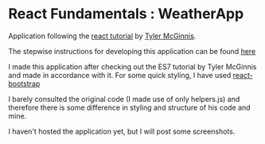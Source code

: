 # React Fundamentals : WeatherApp  
  
Application following the [react tutorial](https://tylermcginnis.com/) by [Tyler McGinnis](https://github.com/tylermcginnis).  
  
The stepwise instructions for developing this application can be found [here](https://github.com/tylermcginnis/react-fundamentals-curriculum/tree/master)  

I made this application after checking out the ES7 tutorial by Tyler McGinnis and made in accordance with it.
For some quick styling, I have used [react-bootstrap](https://react-bootstrap.github.io/)

I barely consulted the original code (I made use of only helpers.js) and therefore there is some difference in styling and structure of his code and mine.

I haven't hosted the application yet, but I will post some screenshots.
